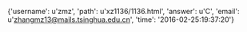 {'username': u'zmz', 'path': u'xz1136/1136.html', 'answer': u'C', 'email': u'zhangmz13@mails.tsinghua.edu.cn', 'time': '2016-02-25:19:37:20'}